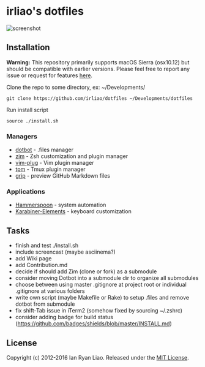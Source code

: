 # irliao's dotfiles

![screenshot](http://i.imgur.com/BXXPRU3.png)

## Installation

**Warning:** This repository primarily supports macOS Sierra (osx10.12) but should be compatible with earlier versions. Please feel free to report any issue or request for features [here](https://github.com/irliao/dotfiles/issues).

Clone the repo to some directory, ex: ~/Developments/

```
git clone https://github.com/irliao/dotfiles ~/Developments/dotfiles
```
Run install script

```
source ./install.sh
```

### Managers

* [dotbot](https://github.com/anishathalye/dotbot) - .files manager
* [zim](https://github.com/Eriner/zim) - Zsh customization and plugin manager
* [vim-plug](https://github.com/junegunn/vim-plug) - Vim plugin manager
* [tpm](https://github.com/tmux-plugins/tpm) - Tmux plugin manager
* [grip](https://github.com/joeyespo/grip) - preview GitHub Markdown files

### Applications

* [Hammerspoon](https://github.com/Hammerspoon/hammerspoon) - system automation
* [Karabiner-Elements](https://github.com/tekezo/Karabiner-Elements) - keyboard customization

## Tasks

* finish and test ./install.sh
* include screencast (maybe asciinema?)
* add Wiki page
* add Contribution.md
* decide if should add Zim (clone or fork) as a submodule
* consider moving Dotbot into a submodule dir to organize all submodules
* choose between using master .gitignore at project root or individual .gitignore at various folders
* write own script (maybe Makefile or Rake) to setup .files and remove dotbot from submodule
* fix shift-Tab issue in iTerm2 (somehow fixed by sourcing ~/.zshrc)
* consider adding badge for build status (https://github.com/badges/shields/blob/master/INSTALL.md)

## License
Copyright (c) 2012-2016 Ian Ryan Liao. Released under the [MIT License][license].

[license]: LICENSE.txt
[readme]: README.md
[wiki]: https://github.com/irliao/dotfiles/wiki
